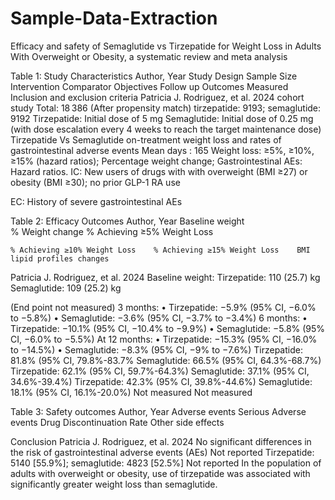 # Sample-Data-Extraction

Efficacy and safety of Semaglutide vs Tirzepatide for Weight Loss in Adults With Overweight or Obesity, a systematic review and meta analysis

Table 1: Study Characteristics 
Author, Year	Study Design	Sample Size	Intervention	Comparator	Objectives	Follow up 	Outcomes Measured	Inclusion and exclusion criteria
Patricia J. Rodriguez, et al. 2024 
	 cohort study	Total: 18 386 (After propensity match)
tirzepatide: 9193; semaglutide: 9192	Tirzepatide: Initial dose of 5 mg
Semaglutide: Initial dose of 0.25 mg
(with dose escalation every 4 weeks to reach the target maintenance dose)	Tirzepatide Vs Semaglutide	on-treatment weight loss and rates of gastrointestinal adverse events	Mean days : 165	Weight loss: ≥5%, ≥10%, ≥15% (hazard ratios); 
Percentage weight change;
Gastrointestinal AEs: Hazard ratios.	IC: New users of drugs with with overweight (BMI ≥27) or obesity (BMI ≥30); no prior GLP-1 RA use

EC: History of severe gastrointestinal AEs

Table 2: Efficacy Outcomes
Author, Year	Baseline weight  
	 % Weight change	% Achieving ≥5% Weight Loss	

	% Achieving ≥10% Weight Loss	% Achieving ≥15% Weight Loss	BMI 	lipid profiles changes

Patricia J. Rodriguez, et al. 2024	Baseline weight:
Tirzepatide: 110 (25.7) kg
Semaglutide: 109 (25.2) kg

(End point not measured)	3 months:
•	Tirzepatide: −5.9% (95% CI, −6.0% to −5.8%)
•	Semaglutide: −3.6% (95% CI, −3.7% to −3.4%)
6 months:
•	Tirzepatide: −10.1% (95% CI, −10.4% to −9.9%)
•	Semaglutide: −5.8% (95% CI, −6.0% to −5.5%)
At 12 months:
•	Tirzepatide: −15.3% (95% CI, −16.0% to −14.5%)
•	Semaglutide: −8.3% (95% CI, −9% to −7.6%)
	Tirzepatide: 81.8% (95% CI, 79.8%-83.7%
Semaglutide: 66.5% (95% CI, 64.3%-68.7%)	Tirzepatide: 62.1% (95% CI, 59.7%-64.3%)
Semaglutide: 37.1% (95% CI, 34.6%-39.4%)	Tirzepatide: 42.3% (95% CI, 39.8%-44.6%)
Semaglutide: 18.1% (95% CI, 16.1%-20.0%)	Not measured 	Not measured 

Table 3: Safety outcomes 
Author, Year	Adverse events 	 Serious Adverse events 	Drug Discontinuation Rate	Other side effects				

Conclusion 
Patricia J. Rodriguez, et al. 2024	No significant differences in the risk of gastrointestinal adverse events (AEs) 	Not reported	Tirzepatide: 5140 [55.9%]; 
semaglutide: 4823 [52.5%]	Not reported 	In the population of adults with overweight or obesity, use of tirzepatide was associated with significantly greater weight loss than semaglutide.

